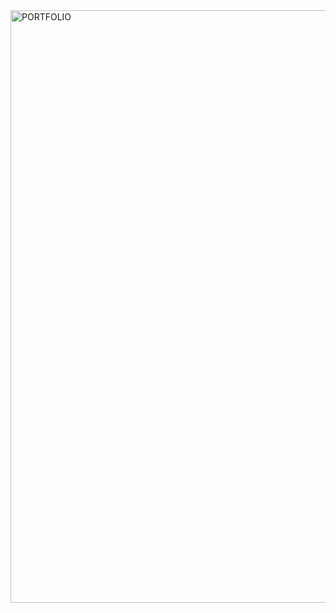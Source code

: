 <img width="948" alt="PORTFOLIO" src="https://github.com/NavneetSharma21/Portfolio/assets/122196778/8bb09ecd-5a3c-43fc-8e75-f22df08f321a">
